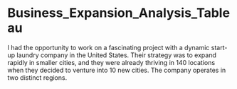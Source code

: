 # Business_Expansion_Analysis_Tableau
I had the opportunity to work on a fascinating project with a dynamic start-up laundry company in the United States. Their strategy was to expand rapidly in smaller cities, and they were already thriving in 140 locations when they decided to venture into 10 new cities. The company operates in two distinct regions.
